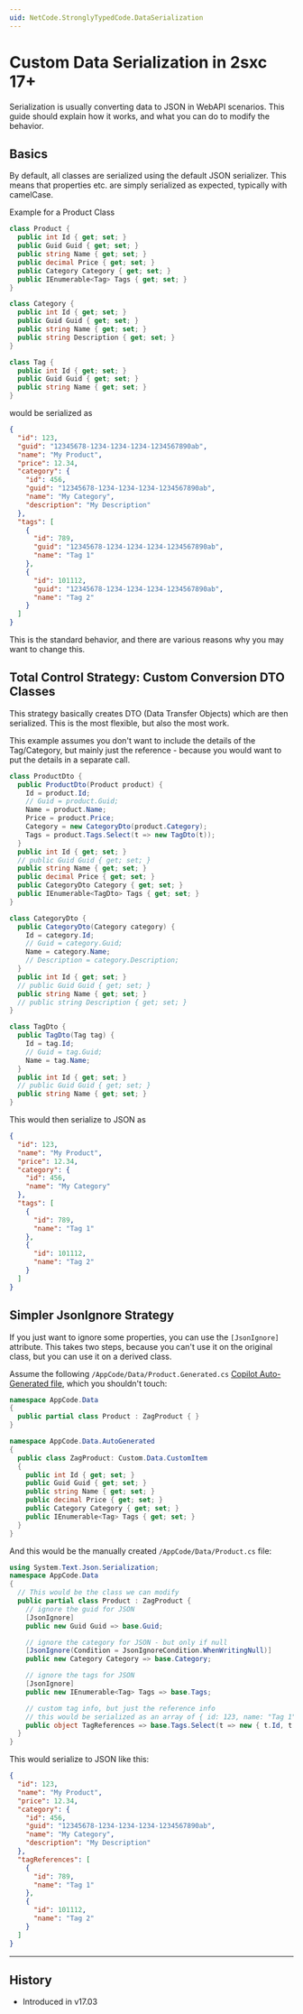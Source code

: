 ```yaml
---
uid: NetCode.StronglyTypedCode.DataSerialization
---
```


# Custom Data Serialization in 2sxc 17+

Serialization is usually converting data to JSON in WebAPI scenarios.
This guide should explain how it works, and what you can do to modify the behavior.

## Basics

By default, all classes are serialized using the default JSON serializer.
This means that properties etc. are simply serialized as expected, typically with camelCase.

Example for a Product Class

```c#
class Product {
  public int Id { get; set; }
  public Guid Guid { get; set; }
  public string Name { get; set; }
  public decimal Price { get; set; }
  public Category Category { get; set; }
  public IEnumerable<Tag> Tags { get; set; }
}

class Category {
  public int Id { get; set; }
  public Guid Guid { get; set; }
  public string Name { get; set; }
  public string Description { get; set; }
}

class Tag {
  public int Id { get; set; }
  public Guid Guid { get; set; }
  public string Name { get; set; }
}
```

would be serialized as

```json
{
  "id": 123,
  "guid": "12345678-1234-1234-1234-1234567890ab",
  "name": "My Product",
  "price": 12.34,
  "category": {
    "id": 456,
    "guid": "12345678-1234-1234-1234-1234567890ab",
    "name": "My Category",
    "description": "My Description"
  },
  "tags": [
    {
      "id": 789,
      "guid": "12345678-1234-1234-1234-1234567890ab",
      "name": "Tag 1"
    },
    {
      "id": 101112,
      "guid": "12345678-1234-1234-1234-1234567890ab",
      "name": "Tag 2"
    }
  ]
}
```

This is the standard behavior, and there are various reasons why you may want to change this.

## Total Control Strategy: Custom Conversion DTO Classes

This strategy basically creates DTO (Data Transfer Objects) which are then serialized.
This is the most flexible, but also the most work.

This example assumes you don't want to include the details of the Tag/Category,
but mainly just the reference - because you would want to put the details in a separate call.

```csharp
class ProductDto {
  public ProductDto(Product product) {
    Id = product.Id;
    // Guid = product.Guid;
    Name = product.Name;
    Price = product.Price;
    Category = new CategoryDto(product.Category);
    Tags = product.Tags.Select(t => new TagDto(t));
  }
  public int Id { get; set; }
  // public Guid Guid { get; set; }
  public string Name { get; set; }
  public decimal Price { get; set; }
  public CategoryDto Category { get; set; }
  public IEnumerable<TagDto> Tags { get; set; }
}

class CategoryDto {
  public CategoryDto(Category category) {
    Id = category.Id;
    // Guid = category.Guid;
    Name = category.Name;
    // Description = category.Description;
  }
  public int Id { get; set; }
  // public Guid Guid { get; set; }
  public string Name { get; set; }
  // public string Description { get; set; }
}

class TagDto {
  public TagDto(Tag tag) {
    Id = tag.Id;
    // Guid = tag.Guid;
    Name = tag.Name;
  }
  public int Id { get; set; }
  // public Guid Guid { get; set; }
  public string Name { get; set; }
}
```

This would then serialize to JSON as

```json
{
  "id": 123,
  "name": "My Product",
  "price": 12.34,
  "category": {
    "id": 456,
    "name": "My Category"
  },
  "tags": [
    {
      "id": 789,
      "name": "Tag 1"
    },
    {
      "id": 101112,
      "name": "Tag 2"
    }
  ]
}
```

## Simpler JsonIgnore Strategy

If you just want to ignore some properties, you can use the `[JsonIgnore]` attribute.
This takes two steps, because you can't use it on the original class, but you can use it on a derived class.

Assume the following `/AppCode/Data/Product.Generated.cs` [Copilot Auto-Generated file](xref:NetCode.Copilot.DataModelGenerator), which you shouldn't touch:

```csharp
namespace AppCode.Data
{
  public partial class Product : ZagProduct { }
}

namespace AppCode.Data.AutoGenerated
{
  public class ZagProduct: Custom.Data.CustomItem
  {
    public int Id { get; set; }
    public Guid Guid { get; set; }
    public string Name { get; set; }
    public decimal Price { get; set; }
    public Category Category { get; set; }
    public IEnumerable<Tag> Tags { get; set; }
  }
}
```

And this would be the manually created `/AppCode/Data/Product.cs` file:

```csharp
using System.Text.Json.Serialization;
namespace AppCode.Data
{
  // This would be the class we can modify
  public partial class Product : ZagProduct {
    // ignore the guid for JSON
    [JsonIgnore]
    public new Guid Guid => base.Guid;

    // ignore the category for JSON - but only if null
    [JsonIgnore(Condition = JsonIgnoreCondition.WhenWritingNull)]
    public new Category Category => base.Category;

    // ignore the tags for JSON
    [JsonIgnore]
    public new IEnumerable<Tag> Tags => base.Tags;

    // custom tag info, but just the reference info
    // this would be serialized as an array of { id: 123, name: "Tag 1" }
    public object TagReferences => base.Tags.Select(t => new { t.Id, t.Name });
  }
}
```

This would serialize to JSON like this:

```json
{
  "id": 123,
  "name": "My Product",
  "price": 12.34,
  "category": {
    "id": 456,
    "guid": "12345678-1234-1234-1234-1234567890ab",
    "name": "My Category",
    "description": "My Description"
  },
  "tagReferences": [
    {
      "id": 789,
      "name": "Tag 1"
    },
    {
      "id": 101112,
      "name": "Tag 2"
    }
  ]
}
```

---

## History

* Introduced in v17.03
